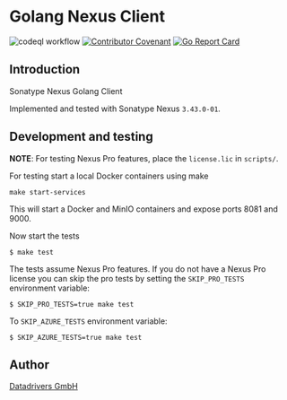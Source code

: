 # Golang Nexus Client

![codeql workflow](https://github.com/datadrivers/go-nexus-client/actions/workflows/codeql-analysis.yml/badge.svg)
[![Contributor Covenant](https://img.shields.io/badge/Contributor%20Covenant-2.1-4baaaa.svg)](CODE_OF_CONDUCT.md)
[![Go Report Card](https://goreportcard.com/badge/github.com/datadrivers/go-nexus-client)](https://goreportcard.com/report/github.com/datadrivers/go-nexus-client)

## Introduction

Sonatype Nexus Golang Client

Implemented and tested with Sonatype Nexus `3.43.0-01`.

## Development and testing

**NOTE**: For testing Nexus Pro features, place the `license.lic` in `scripts/`.

For testing start a local Docker containers using make

```shell
make start-services
```

This will start a Docker and MinIO containers and expose ports 8081 and 9000.

Now start the tests

```shell
$ make test
```

The tests assume Nexus Pro features. If you do not have a Nexus Pro license you can skip the pro tests by setting the `SKIP_PRO_TESTS` environment variable:

```shell
$ SKIP_PRO_TESTS=true make test
```

To `SKIP_AZURE_TESTS` environment variable:

```shell
$ SKIP_AZURE_TESTS=true make test
```

## Author

[Datadrivers GmbH](https://www.datadrivers.de)
